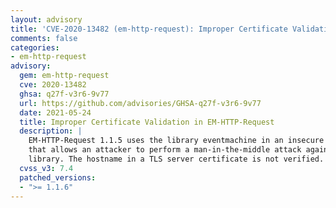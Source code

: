 ```yaml
---
layout: advisory
title: 'CVE-2020-13482 (em-http-request): Improper Certificate Validation in EM-HTTP-Request'
comments: false
categories:
- em-http-request
advisory:
  gem: em-http-request
  cve: 2020-13482
  ghsa: q27f-v3r6-9v77
  url: https://github.com/advisories/GHSA-q27f-v3r6-9v77
  date: 2021-05-24
  title: Improper Certificate Validation in EM-HTTP-Request
  description: |
    EM-HTTP-Request 1.1.5 uses the library eventmachine in an insecure way
    that allows an attacker to perform a man-in-the-middle attack against users of the
    library. The hostname in a TLS server certificate is not verified.
  cvss_v3: 7.4
  patched_versions:
  - ">= 1.1.6"
---
```

